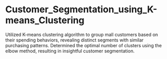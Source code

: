 # Customer_Segmentation_using_K-means_Clustering
Utilized K-means clustering algorithm to group mall customers based on their spending behaviors, revealing distinct segments with similar purchasing patterns. Determined the optimal number of clusters using the elbow method, resulting in insightful customer segmentation.
